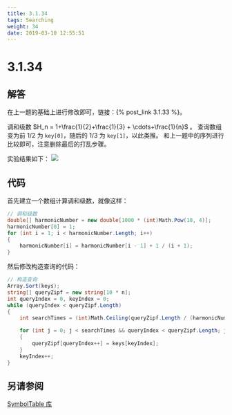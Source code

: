 ```yaml
---
title: 3.1.34
tags: Searching
weight: 34
date: 2019-03-10 12:55:51
---
```


# 3.1.34


## 解答

在上一题的基础上进行修改即可，链接：{% post_link 3.1.33 %}。

调和级数 $H_n = 1+\frac{1}{2}+\frac{1}{3} + \cdots+\frac{1}{n}$ 。
查询数组变为前 1/2 为 `key[0]`，随后的 1/3 为 `key[1]`，以此类推。
和上一题中的序列进行比较即可，注意删除最后的打乱步骤。

实验结果如下：
![](/resources/3.1.34/1.png)


## 代码

首先建立一个数组计算调和级数，就像这样：

```csharp
// 调和级数
double[] harmonicNumber = new double[1000 * (int)Math.Pow(10, 4)];
harmonicNumber[0] = 1;
for (int i = 1; i < harmonicNumber.Length; i++)
{
    harmonicNumber[i] = harmonicNumber[i - 1] + 1 / (i + 1);
}
```

然后修改构造查询的代码：

```csharp
// 构造查询
Array.Sort(keys);
string[] queryZipf = new string[10 * n];
int queryIndex = 0, keyIndex = 0;
while (queryIndex < queryZipf.Length)
{
    int searchTimes = (int)Math.Ceiling(queryZipf.Length / (harmonicNumber[keyIndex + 1] * (i + 1)));

    for (int j = 0; j < searchTimes && queryIndex < queryZipf.Length; j++)
    {
        queryZipf[queryIndex++] = keys[keyIndex];
    }
    keyIndex++;
}
```

## 另请参阅

[SymbolTable 库](https://github.com/ikesnowy/Algorithms-4th-Edition-in-Csharp/tree/master/3%20Searching/3.1/SymbolTable)
